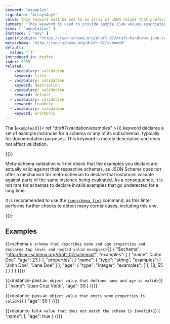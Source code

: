 ```yaml
---
keyword: "examples"
signature: "Array<Any>"
value: This keyword must be set to an array of JSON values that preferably successfully validates against the corresponding subschema
summary: "This keyword is used to provide sample JSON values associated with a particular schema, for the purpose of illustrating usage."
kind: [ "annotation" ]
instance: [ "any" ]
specification: "https://json-schema.org/draft-07/draft-handrews-json-schema-validation-01#rfc.section.10.4"
metaschema: "http://json-schema.org/draft-07/schema#"
default:
  value: "[]"
introduced_in: draft6
index: 9999
related:
  - vocabulary: validation
    keyword: title
  - vocabulary: validation
    keyword: description
  - vocabulary: validation
    keyword: default
  - vocabulary: validation
    keyword: readOnly
  - vocabulary: validation
    keyword: writeOnly
---
```



The [`examples`]({{< ref "draft7/validation/examples" >}}) keyword declares a
set of example instances for a schema or any of its subschemas, typically for
documentation purposes. This keyword is merely descriptive and does not affect
validation.

{{<best-practice>}}

Meta-schema validation will not check that the examples you declare are
actually valid against their respective schemas, as JSON Schema does not offer
a mechanism for meta-schemas to declare that instances validate against parts
of the same instance being evaluated. As a consequence, it is not rare for
schemas to declare invalid examples that go undetected for a long time.

It is recommended to use the [`jsonschema
lint`](https://github.com/sourcemeta/jsonschema/blob/main/docs/lint.markdown)
command, as this linter performs further checks to detect many corner cases,
including this one.

{{</best-practice>}}

## Examples

{{<schema `A schema that describes name and age properties and declares top level and nested valid examples`>}}
{
  "$schema": "http://json-schema.org/draft-07/schema#",
  "examples": [
    { "name": "John Doe", "age": 23 }
  ],
  "properties": {
    "name": {
      "type": "string",
      "examples": [ "John Doe", "Jane Doe" ]
    },
    "age": {
      "type": "integer",
      "examples": [ 1, 18, 55 ]
    }
  }
}
{{</schema>}}

{{<instance-pass `An object value that defines name and age is valid`>}}
{ "name": "Juan Cruz Viotti", "age": 30 }
{{</instance-pass>}}

{{<instance-pass `An object value that omits some properties is valid`>}}
{ "age": 50 }
{{</instance-pass>}}

{{<instance-fail `A value that does not match the schema is invalid`>}}
{ "name": 1, "age": true }
{{</instance-fail>}}
